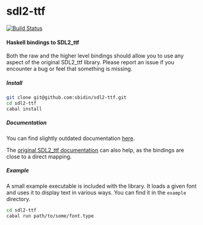 # sdl2-ttf

[![Build Status](https://travis-ci.org/sbidin/sdl2-ttf.svg?branch=master)](https://travis-ci.org/sbidin/sdl2-ttf)

#### Haskell bindings to SDL2_ttf

Both the raw and the higher level bindings should allow you to use any aspect
of the original SDL2_ttf library. Please report an issue if you encounter a bug
or feel that something is missing.

##### Install

```bash
git clone git@github.com:sbidin/sdl2-ttf.git
cd sdl2-ttf
cabal install
```

##### Documentation

You can find slightly outdated documentation [here](https://bidin.eu/docs/sdl2-ttf).

The
[original SDL2_ttf documentation](http://www.libsdl.org/projects/SDL_ttf/docs/SDL_ttf.html)
can also help, as the bindings are close to a direct mapping.

##### Example

A small example executable is included with the library. It loads a given font
and uses it to display text in various ways. You can find it in the `example`
directory.

```bash
cd sdl2-ttf
cabal run path/to/some/font.type
```
